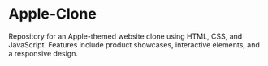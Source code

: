 # Apple-Clone
Repository for an Apple-themed website clone using HTML, CSS, and JavaScript. Features include product showcases, interactive elements, and a responsive design.
